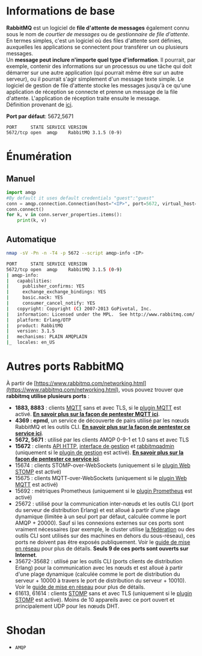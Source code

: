 # Informations de base

**RabbitMQ** est un logiciel de **file d'attente de messages** également connu sous le nom de _courtier de messages_ ou de _gestionnaire de file d'attente_. En termes simples, c'est un logiciel où des files d'attente sont définies, auxquelles les applications se connectent pour transférer un ou plusieurs messages.\
Un **message peut inclure n'importe quel type d'information**. Il pourrait, par exemple, contenir des informations sur un processus ou une tâche qui doit démarrer sur une autre application (qui pourrait même être sur un autre serveur), ou il pourrait s'agir simplement d'un message texte simple. Le logiciel de gestion de file d'attente stocke les messages jusqu'à ce qu'une application de réception se connecte et prenne un message de la file d'attente. L'application de réception traite ensuite le message.\
Définition provenant de [ici](https://www.cloudamqp.com/blog/2015-05-18-part1-rabbitmq-for-beginners-what-is-rabbitmq.html).

**Port par défaut**: 5672,5671
```
PORT     STATE SERVICE VERSION
5672/tcp open  amqp    RabbitMQ 3.1.5 (0-9)
```
# Énumération

## Manuel
```python
import amqp
#By default it uses default credentials "guest":"guest"
conn = amqp.connection.Connection(host="<IP>", port=5672, virtual_host="/")
conn.connect()
for k, v in conn.server_properties.items():
    print(k, v)
```
## Automatique
```bash
nmap -sV -Pn -n -T4 -p 5672 --script amqp-info <IP>

PORT     STATE SERVICE VERSION
5672/tcp open  amqp    RabbitMQ 3.1.5 (0-9)
| amqp-info: 
|   capabilities: 
|     publisher_confirms: YES
|     exchange_exchange_bindings: YES
|     basic.nack: YES
|     consumer_cancel_notify: YES
|   copyright: Copyright (C) 2007-2013 GoPivotal, Inc.
|   information: Licensed under the MPL.  See http://www.rabbitmq.com/
|   platform: Erlang/OTP
|   product: RabbitMQ
|   version: 3.1.5
|   mechanisms: PLAIN AMQPLAIN
|_  locales: en_US
```
# Autres ports RabbitMQ

À partir de [https://www.rabbitmq.com/networking.html](https://www.rabbitmq.com/networking.html), vous pouvez trouver que **rabbitmq utilise plusieurs ports** :

* **1883, 8883** : clients [MQTT](http://mqtt.org) sans et avec TLS, si le [plugin MQTT](https://www.rabbitmq.com/mqtt.html) est activé. [**En savoir plus sur la façon de pentester MQTT ici**](1883-pentesting-mqtt-mosquitto.md).
* **4369 : epmd**, un service de découverte de pairs utilisé par les nœuds RabbitMQ et les outils CLI. [**En savoir plus sur la façon de pentester ce service ici**](4369-pentesting-erlang-port-mapper-daemon-epmd.md).
* **5672, 5671** : utilisé par les clients AMQP 0-9-1 et 1.0 sans et avec TLS
* **15672** : clients [API HTTP](https://www.rabbitmq.com/management.html), [interface de gestion](https://www.rabbitmq.com/management.html) et [rabbitmqadmin](https://www.rabbitmq.com/management-cli.html) (uniquement si le [plugin de gestion](https://www.rabbitmq.com/management.html) est activé). [**En savoir plus sur la façon de pentester ce service ici**](15672-pentesting-rabbitmq-management.md).
* 15674 : clients STOMP-over-WebSockets (uniquement si le [plugin Web STOMP](https://www.rabbitmq.com/web-stomp.html) est activé)
* 15675 : clients MQTT-over-WebSockets (uniquement si le [plugin Web MQTT](https://www.rabbitmq.com/web-mqtt.html) est activé)
* 15692 : métriques Prometheus (uniquement si le [plugin Prometheus](https://www.rabbitmq.com/prometheus.html) est activé)
* 25672 : utilisé pour la communication inter-nœuds et les outils CLI (port du serveur de distribution Erlang) et est alloué à partir d'une plage dynamique (limitée à un seul port par défaut, calculée comme le port AMQP + 20000). Sauf si les connexions externes sur ces ports sont vraiment nécessaires (par exemple, le cluster utilise [la fédération](https://www.rabbitmq.com/federation.html) ou des outils CLI sont utilisés sur des machines en dehors du sous-réseau), ces ports ne doivent pas être exposés publiquement. Voir le [guide de mise en réseau](https://www.rabbitmq.com/networking.html) pour plus de détails. **Seuls 9 de ces ports sont ouverts sur Internet**.
* 35672-35682 : utilisé par les outils CLI (ports clients de distribution Erlang) pour la communication avec les nœuds et est alloué à partir d'une plage dynamique (calculée comme le port de distribution du serveur + 10000 à travers le port de distribution du serveur + 10010). Voir le [guide de mise en réseau](https://www.rabbitmq.com/networking.html) pour plus de détails.
* 61613, 61614 : clients [STOMP](https://stomp.github.io/stomp-specification-1.2.html) sans et avec TLS (uniquement si le [plugin STOMP](https://www.rabbitmq.com/stomp.html) est activé). Moins de 10 appareils avec ce port ouvert et principalement UDP pour les nœuds DHT.

# Shodan

* `AMQP`
